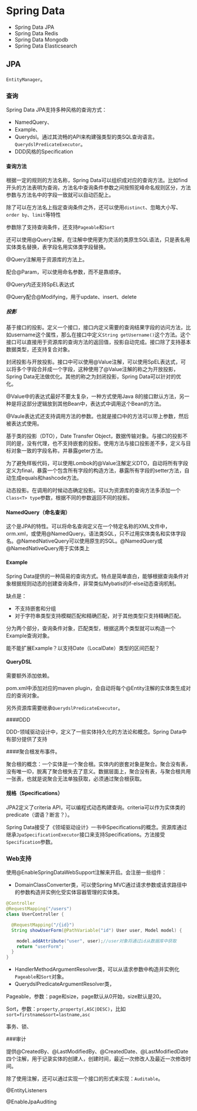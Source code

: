 # Spring Data

- Spring Data JPA
- Spring Data Redis
- Spring Data Mongodb
- Spring Data Elasticsearch

## JPA

`EntityManager`。

### 查询

Spring Data JPA支持多种风格的查询方式：

- NamedQuery、
- Example、
- Querydsl。通过其流畅的API来构建强类型的类SQL查询语言。`QuerydslPredicateExecutor`。
- DDD风格的Specification

#### 查询方法

根据一定的规则的方法名称，Spring Data可以组织成对应的查询方法。比如find开头的方法表明为查询，方法名中查询条件参数之间按照驼峰命名规则区分，方法参数与方法名中的字段一致就可以自动匹配上。

除了可以在方法名上指定查询条件之外，还可以使用`distinct`、忽略大小写、`order by`、`limit`等特性

参数除了支持查询条件，还支持`Pageable`和`Sort`	

还可以使用@Query注解，在注解中使用更为灵活的类原生SQL语法，只是表名用实体类名替换，表字段名用实体类字段替换。

@Query注解用于资源库的方法上。

配合@Param，可以使用命名参数，而不是靠顺序。

@Query内还支持SpEL表达式

@Query配合@Modifying，用于update、insert、delete

##### 投影

基于接口的投影。定义一个接口，接口内定义需要的查询结果字段的访问方法，比如username这个属性，那么在接口中定义`String getUsername()`这个方法。这个接口可以直接用于资源库的查询方法的返回值，投影自动完成。接口除了支持基本数据类型，还支持复合对象。

封闭投影与开放投影。接口中可以使用@Value注解，可以使用SpEL表达式，可以将多个字段合并成一个字段，这种使用了@Value注解的称之为开放投影，Spring Data无法做优化。其他的称之为封闭投影，Spring Data可以针对的优化。

@Value中的表达式最好不要太复杂，一种方式使用Java 8的接口默认方法，另一种是将这部分逻辑放到其他Bean中，表达式中调用这个Bean的方法。

@Vaule表达式还支持调用方法的参数。也就是接口中的方法可以带上参数，然后被表达式使用。

基于类的投影（DTO），Date Transfer Object，数据传输对象。与接口的投影不同的是，没有代理，也不支持嵌套的投影。使用方法与接口投影差不多，定义与目标对象一致的字段名称，并暴露geter方法。

为了避免样板代码，可以使用Lombok的@Value注解定义DTO，自动将所有字段定义为final，暴露一个包含所有字段的构造方法，暴露所有字段的setter方法，自动生成equals和hashcode方法。

动态投影。在调用的时候动态确定投影。可以为资源库的查询方法多添加一个`Class<T> type`参数，根据不同的参数返回不同的投影。

#### NamedQuery（命名查询）

这个是JPA的特性。可以将命名查询定义在一个特定名称的XML文件中，orm.xml，或使用@NamedQuery。语法类SQL，只不过用实体类名和实体字段名。@NamedNativeQuery可以使用原生的SQL。@NamedQuery或@NamedNativeQuery用于实体类上

#### Example

Spring Data提供的一种简易的查询方式。特点是简单直白，能够根据查询条件对象根据规则动态的创建查询条件，非常类似Mybatis的if-else动态查询机制。

缺点是：

- 不支持嵌套和分组
- 对于字符串类型支持模糊匹配和精确匹配，对于其他类型只支持精确匹配。

分为两个部分，查询条件对象，匹配类型，根据这两个类型就可以构造一个Example查询对象。

能不能扩展Example？以支持Date（LocalDate）类型的区间匹配？

#### QueryDSL

需要额外添加依赖。

pom.xml中添加对应的maven plugin，会自动将每个@Entity注解的实体类生成对应的查询对象。

另外资源库需要继承`QuerydslPredicateExecutor`。

####DDD

DDD-领域驱动设计中，定义了一些实体持久化的方法论和概念。Spring Data中有部分提供了支持

####聚合根发布事件。

聚合根的概念：一个实体是一个聚合根。实体内的嵌套对象是聚合。聚合没有表，没有唯一ID，脱离了聚合根失去了意义。数据层面上，聚合没有表，与聚合根共用一张表，也就是说聚合无法单独获取，必须通过聚合根获取。

#### 规格（Specifications）

JPA2定义了criteria API，可以编程式动态构建查询。criteria可以作为实体类的predicate（谓语？断言？）。

Spring Data接受了《领域驱动设计》一书中Specifications的概念。资源库通过继承`JpaSpecificationExecutor`接口来支持Specifications。方法接受`Specification`参数。

### Web支持

使用@EnableSpringDataWebSupport注解来开启。会注册一些组件：

- DomainClassConverter类，可以使Spring MVC通过请求参数或请求路径中的参数构造并实例化受实体容器管理的实体类。

```java
@Controller
@RequestMapping("/users")
class UserController {

  @RequestMapping("/{id}")
  String showUserForm(@PathVariable("id") User user, Model model) {

    model.addAttribute("user", user);//user对象将通过id从数据库中获取
    return "userForm";
  }
}
```

- HandlerMethodArgumentResolver类，可以从请求参数中构造并实例化`Pageable`和`Sort`对象。
- QuerydslPredicateArgumentResolver类，

Pageable，参数：page和size，page默认从0开始，size默认是20。

Sort，参数：`property,property(,ASC|DESC)`，比如`sort=firstname&sort=lastname,asc`

事务、锁、

###审计

提供@CreatedBy、@LastModifiedBy、@CreatedDate、@LastModifiedDate四个注解，用于记录实体的创建人，创建时间，最近一次修改人及最近一次修改时间。

除了使用注解，还可以通过实现一个接口的形式来实现：`Auditable`。

@EntityListeners

@EnableJpaAuditing